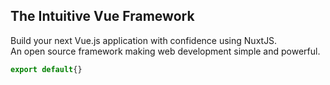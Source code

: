 ## The Intuitive Vue Framework

Build your next Vue.js application with confidence using NuxtJS.  
An open source framework making web development simple and powerful.

```js
export default{}
```